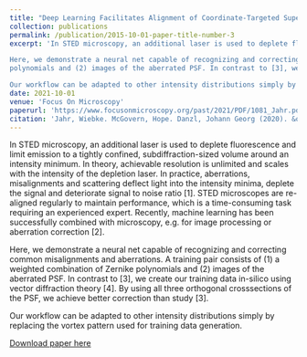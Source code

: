 ```yaml
---
title: "Deep Learning Facilitates Alignment of Coordinate-Targeted Superresolution Microscopes"
collection: publications
permalink: /publication/2015-10-01-paper-title-number-3
excerpt: 'In STED microscopy, an additional laser is used to deplete fluorescence and limit emission to a tightly confined, subdiffraction-sized volume around an intensity minimum. In theory, achievable resolution is unlimited and scales with the intensity of the depletion laser. In practice, aberrations, misalignments and scattering deflect light into the intensity minima, deplete the signal and deteriorate signal to noise ratio [1]. STED microscopes are re-aligned regularly to maintain performance, which is a time-consuming task requiring an experienced expert. Recently, machine learning has been successfully combined with microscopy, e.g. for image processing or aberration correction [2]. 

Here, we demonstrate a neural net capable of recognizing and correcting common misalignments and aberrations. A training pair consists of (1) a weighted combination of Zernike
polynomials and (2) images of the aberrated PSF. In contrast to [3], we create our training data in-silico using vector diffraction theory [4]. By using all three orthogonal crosssections of the PSF, we achieve better correction than study [3].

Our workflow can be adapted to other intensity distributions simply by replacing the vortex pattern used for training data generation.'
date: 2021-10-01
venue: 'Focus On Microscopy'
paperurl: 'https://www.focusonmicroscopy.org/past/2021/PDF/1081_Jahr.pdf'
citation: 'Jahr, Wiebke. McGovern, Hope. Danzl, Johann Georg (2020). &quot;Paper Title Number 3.&quot; <i>Journal 1</i>. 1(3).'
---
```

In STED microscopy, an additional laser is used to deplete fluorescence and limit emission to a tightly confined, subdiffraction-sized volume around an intensity minimum. In theory, achievable resolution is unlimited and scales with the intensity of the depletion laser. In practice, aberrations, misalignments and scattering deflect light into the intensity minima, deplete the signal and deteriorate signal to noise ratio [1]. STED microscopes are re-aligned regularly to maintain performance, which is a time-consuming task requiring an experienced expert. Recently, machine learning has been successfully combined with microscopy, e.g. for image processing or aberration correction [2]. 

Here, we demonstrate a neural net capable of recognizing and correcting common misalignments and aberrations. A training pair consists of (1) a weighted combination of Zernike
polynomials and (2) images of the aberrated PSF. In contrast to [3], we create our training data in-silico using vector diffraction theory [4]. By using all three orthogonal crosssections of the PSF, we achieve better correction than study [3].

Our workflow can be adapted to other intensity distributions simply by replacing the vortex pattern used for training data generation.

[Download paper here](https://www.focusonmicroscopy.org/past/2021/PDF/1081_Jahr.pdf)

<!-- Recommended citation: Your Name, You. (2015). "Paper Title Number 3." <i>Focus on Microscopy</i>. 1(3). -->